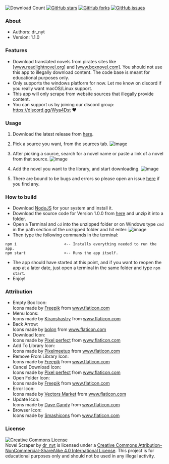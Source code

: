 ![Download Count](https://img.shields.io/github/downloads/HanaDigital/NovelScraper/total.svg?style=for-the-badge)
[![GitHub stars](https://img.shields.io/github/stars/HanaDigital/NovelScraper?style=for-the-badge)](https://github.com/HanaDigital/NovelScraper/stargazers)
[![GitHub forks](https://img.shields.io/github/forks/HanaDigital/NovelScraper?style=for-the-badge)](https://github.com/HanaDigital/NovelScraper/network)
[![GitHub issues](https://img.shields.io/github/issues/HanaDigital/NovelScraper?style=for-the-badge)](https://github.com/HanaDigital/NovelScraper/issues)

### About

-   Authors: dr_nyt
-   Version: 1.1.0

### Features

-   Download translated novels from pirates sites like [www.readlightnovel.org] and [www.boxnovel.com]. You should not use this app to illegally download content. The code base is meant for educational purposes only.
-   Only supports the windows platform for now. Let me know on discord if you really want macOS/Linux support.
-   This app will only scrape from website sources that illegally provide content.
-   You can support us by joining our discord group: https://discord.gg/Wya4Dst :heart:

### Usage

1. Download the latest release from [here](https://github.com/dr-nyt/Translated-Novel-Downloader/releases).

2. Pick a source you want, from the sources tab.
   ![image](https://user-images.githubusercontent.com/41040912/79235716-064ddf80-7e7d-11ea-9ec9-c560fbf591db.png)

3. After picking a source, search for a novel name or paste a link of a novel from that source.
   ![image](https://user-images.githubusercontent.com/41040912/79235856-34332400-7e7d-11ea-9ae8-47171e47550c.png)

4. Add the novel you want to the library, and start downloading.
   ![image](https://user-images.githubusercontent.com/41040912/79236518-1adea780-7e7e-11ea-9b4b-686631e7fac8.png)

5. There are bound to be bugs and errors so please open an issue [here](https://github.com/dr-nyt/Translated-Novel-Downloader/issues/) if you find any.

### How to build

-   Download [NodeJS](https://nodejs.org/en/download/) for your system and install it.
-   Download the source code for Version 1.0.0 from [here](https://github.com/dr-nyt/NovelScraper/archive/Version-1.0.0.zip) and unzip it into a folder.
-   Open a Terminal and `cd` into the unzipped folder or on Windows type `cmd` in the path section of the unzipped folder and hit enter:
    ![image](https://user-images.githubusercontent.com/41040912/79340555-863a7f00-7f3b-11ea-9c84-d157276cfc27.png)
-   Then type the following commands in the terminal:

```
npm i                     <-- Installs everything needed to run the app.
npm start                 <-- Runs the app itself.
```

-   The app should have started at this point, and if you want to reopen the app at a later date, just open a terminal in the same folder and type `npm start`.
-   Enjoy!

### Attribution

-   Empty Box Icon: <div>Icons made by <a href="https://www.flaticon.com/authors/freepik" title="Freepik">Freepik</a> from <a href="https://www.flaticon.com/" title="Flaticon">www.flaticon.com</a></div>
-   Menu Icons: <div>Icons made by <a href="https://www.flaticon.com/authors/kiranshastry" title="Kiranshastry">Kiranshastry</a> from <a href="https://www.flaticon.com/" title="Flaticon">www.flaticon.com</a></div>
-   Back Arrow: <div>Icons made by <a href="https://www.flaticon.com/authors/bqlqn" title="bqlqn">bqlqn</a> from <a href="https://www.flaticon.com/" title="Flaticon">www.flaticon.com</a></div>
-   Download Icon: <div>Icons made by <a href="https://www.flaticon.com/authors/pixel-perfect" title="Pixel perfect">Pixel perfect</a> from <a href="https://www.flaticon.com/" title="Flaticon">www.flaticon.com</a></div>
-   Add To Library Icon: <div>Icons made by <a href="https://www.flaticon.com/authors/pixelmeetup" title="Pixelmeetup">Pixelmeetup</a> from <a href="https://www.flaticon.com/" title="Flaticon">www.flaticon.com</a></div>
-   Remove From Library Icon: <div>Icons made by <a href="https://www.flaticon.com/authors/freepik" title="Freepik">Freepik</a> from <a href="https://www.flaticon.com/" title="Flaticon">www.flaticon.com</a></div>
-   Cancel Download Icon: <div>Icons made by <a href="https://www.flaticon.com/authors/pixel-perfect" title="Pixel perfect">Pixel perfect</a> from <a href="https://www.flaticon.com/" title="Flaticon">www.flaticon.com</a></div>
-   Open Folder Icon: <div>Icons made by <a href="https://www.flaticon.com/authors/freepik" title="Freepik">Freepik</a> from <a href="https://www.flaticon.com/" title="Flaticon">www.flaticon.com</a></div>
-   Error Icon: <div>Icons made by <a href="https://www.flaticon.com/authors/vectors-market" title="Vectors Market">Vectors Market</a> from <a href="https://www.flaticon.com/" title="Flaticon">www.flaticon.com</a></div>
-   Update Icon: <div>Icons made by <a href="https://www.flaticon.com/authors/dave-gandy" title="Dave Gandy">Dave Gandy</a> from <a href="https://www.flaticon.com/" title="Flaticon">www.flaticon.com</a></div>
-   Browser Icon: <div>Icons made by <a href="https://www.flaticon.com/authors/smashicons" title="Smashicons">Smashicons</a> from <a href="https://www.flaticon.com/" title="Flaticon">www.flaticon.com</a></div>

### License

<a rel="license" href="http://creativecommons.org/licenses/by-nc-sa/4.0/"><img alt="Creative Commons License" style="border-width:0" src="https://i.creativecommons.org/l/by-nc-sa/4.0/88x31.png" /></a><br /><span xmlns:dct="http://purl.org/dc/terms/" property="dct:title">Novel Scraper</span> by <a xmlns:cc="http://creativecommons.org/ns#" href="https://github.com/dr-nyt/Translated-Novel-Downloader" property="cc:attributionName" rel="cc:attributionURL">dr_nyt</a> is licensed under a <a rel="license" href="http://creativecommons.org/licenses/by-nc-sa/4.0/">Creative Commons Attribution-NonCommercial-ShareAlike 4.0 International License</a>.
This project is for educational purposes only and should not be used in any illegal activity.

